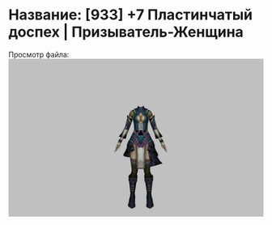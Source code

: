# Название: [933] +7 Пластинчатый доспех | Призыватель-Женщина

Просмотр файла:
![p090001.png](p090001.png)